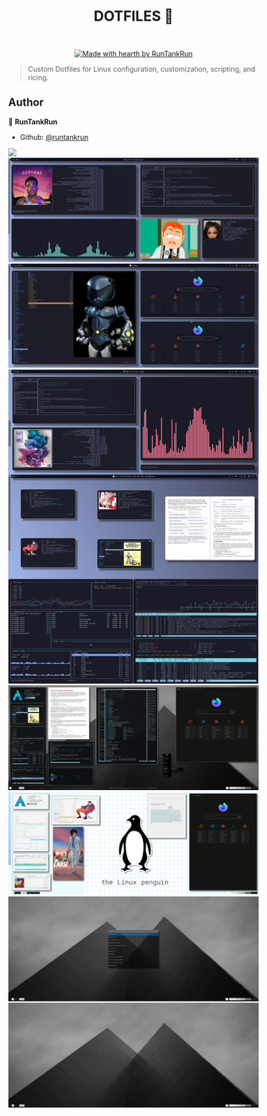 <h1 align="center">DOTFILES 👋</h1>

<div align="center">
<br />

[![Made with hearth by RunTankRun](https://img.shields.io/badge/made%20with%20%E2%99%A5%20by-RunTankRun-ff1414.svg?style=flat-square)](https://github.com/runtankrun)

</div>

> Custom Dotfiles for Linux configuration, customization, scripting, and ricing.

## Author

👤 **RunTankRun**

* Github: [@runtankrun](https://github.com/runtankrun)

<img src="img/gif_01.gif">
<img src="img/gif_02.gif">
<img src="img/gif_03.gif">
<img src="img/5-7.png">
<img src="img/screen1.png">
<img src="img/screen4.png">
<img src="img/screen2.png">
<img src="img/screen3.png">
